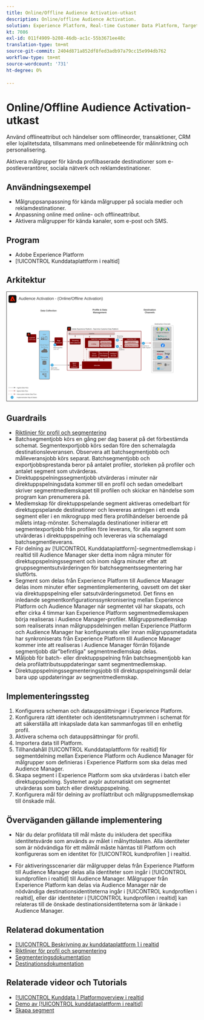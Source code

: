 ```yaml
---
title: Online/Offline Audience Activation-utkast
description: Online/offline Audience Activation.
solution: Experience Platform, Real-time Customer Data Platform, Target, Audience Manager, Analytics, Experience Cloud Services, Data Collection
kt: 7086
exl-id: 011f4909-b208-46db-ac1c-55b3671ee48c
translation-type: tm+mt
source-git-commit: 2404d871a852df8fed3adb97a79cc15e994db762
workflow-type: tm+mt
source-wordcount: '731'
ht-degree: 0%

---
```


# Online/Offline Audience Activation-utkast

Använd offlineattribut och händelser som offlineorder, transaktioner, CRM eller lojalitetsdata, tillsammans med onlinebeteende för målinriktning och personalisering.

Aktivera målgrupper för kända profilbaserade destinationer som e-postleverantörer, sociala nätverk och reklamdestinationer.

## Användningsexempel

* Målgruppsanpassning för kända målgrupper på sociala medier och reklamdestinationer.
* Anpassning online med online- och offlineattribut.
* Aktivera målgrupper för kända kanaler, som e-post och SMS.

## Program

* Adobe Experience Platform
* [!UICONTROL Kunddataplattform i realtid]

## Arkitektur

<img src="assets/onoff.svg" alt="Referensarkitektur för scenariot online/offline i Audience Activation" style="border:1px solid #4a4a4a" />

## Guardrails

* [Riktlinjer för profil och segmentering](https://experienceleague.adobe.com/docs/experience-platform/profile/guardrails.html?lang=en)
* Batchsegmentjobb körs en gång per dag baserat på det förbestämda schemat. Segmentexportjobb körs sedan före den schemalagda destinationsleveransen. Observera att batchsegmentjobb och målleveransjobb körs separat. Batchsegmentjobb och exportjobbsprestanda beror på antalet profiler, storleken på profiler och antalet segment som utvärderas.
* Direktuppspelningssegmentjobb utvärderas i minuter när direktuppspelningsdata kommer till en profil och sedan omedelbart skriver segmentmedlemskapet till profilen och skickar en händelse som program kan prenumerera på.
* Medlemskap för direktuppspelande segment aktiveras omedelbart för direktuppspelande destinationer och levereras antingen i ett enda segment eller i en mikrogrupp med flera profilhändelser beroende på målets intag-mönster. Schemalagda destinationer initierar ett segmentexportjobb från profilen före leverans, för alla segment som utvärderas i direktuppspelning och levereras via schemalagd batchsegmentleverans.
* För delning av [!UICONTROL Kunddataplattform]-segmentmedlemskap i realtid till Audience Manager sker detta inom några minuter för direktuppspelningssegment och inom några minuter efter att gruppsegmentsutvärderingen för batchsegmentssegmentering har slutförts.
* Segment som delas från Experience Platform till Audience Manager delas inom minuter efter segmentimplementering, oavsett om det sker via direktuppspelning eller satsutvärderingsmetod. Det finns en inledande segmentkonfigurationssynkronisering mellan Experience Platform och Audience Manager när segmentet väl har skapats, och efter cirka 4 timmar kan Experience Platform segmentmedlemskapen börja realiseras i Audience Manager-profiler. Målgruppsmedlemskap som realiserats innan målgruppsdelningen mellan Experience Platform och Audience Manager har konfigurerats eller innan målgruppsmetadata har synkroniserats från Experience Platform till Audience Manager kommer inte att realiseras i Audience Manager förrän följande segmentjobb där&quot;befintliga&quot; segmentmedlemskap delas.
* Måljobb för batch- eller direktuppspelning från batchsegmentjobb kan dela profilattributsuppdateringar samt segmentmedlemskap.
* Direktuppspelningssegmenteringsjobb till direktuppspelningsmål delar bara upp uppdateringar av segmentmedlemskap.

## Implementeringssteg

1. Konfigurera scheman och datauppsättningar i Experience Platform.
1. Konfigurera rätt identiteter och identitetsnamnutrymmen i schemat för att säkerställa att inkapslade data kan sammanfogas till en enhetlig profil.
1. Aktivera schema och datauppsättningar för profil.
1. Importera data till Platform.
1. Tillhandahåll [!UICONTROL Kunddataplattform för realtid] för segmentdelning mellan Experience Platform och Audience Manager för målgrupper som definieras i Experience Platform som ska delas med Audience Manager.
1. Skapa segment i Experience Platform som ska utvärderas i batch eller direktuppspelning. Systemet avgör automatiskt om segmentet utvärderas som batch eller direktuppspelning.
1. Konfigurera mål för delning av profilattribut och målgruppsmedlemskap till önskade mål.

## Överväganden gällande implementering

* När du delar profildata till mål måste du inkludera det specifika identitetsvärde som används av målet i målnyttolasten. Alla identiteter som är nödvändiga för ett målmål måste hämtas till Platform och konfigureras som en identitet för [!UICONTROL kundprofilen ] i realtid.

* För aktiveringsscenarier där målgrupper delas från Experience Platform till Audience Manager delas alla identiteter som ingår i [!UICONTROL kundprofilen i realtid] till Audience Manager. Målgrupper från Experience Platform kan delas via Audience Manager när de nödvändiga destinationsidentiteterna ingår i [!UICONTROL kundprofilen i realtid], eller där identiteter i [!UICONTROL kundprofilen i realtid] kan relateras till de önskade destinationsidentiteterna som är länkade i Audience Manager.

## Relaterad dokumentation

* [[!UICONTROL Beskrivning av kunddataplattform ] i realtid](https://helpx.adobe.com/legal/product-descriptions/real-time-customer-data-platform.html)
* [Riktlinjer för profil och segmentering](https://experienceleague.adobe.com/docs/experience-platform/profile/guardrails.html?lang=en)
* [Segmenteringsdokumentation](https://experienceleague.adobe.com/docs/experience-platform/segmentation/api/streaming-segmentation.html)
* [Destinationsdokumentation](https://experienceleague.adobe.com/docs/experience-platform/destinations/catalog/overview.html)

## Relaterade videor och Tutorials

* [[!UICONTROL Kunddata ] Platformoverview i realtid](https://experienceleague.adobe.com/docs/platform-learn/tutorials/application-services/rtcdp/understanding-the-real-time-customer-data-platform.html)
* [Demo av  [!UICONTROL kunddataplattform i realtid]](https://experienceleague.adobe.com/docs/platform-learn/tutorials/application-services/rtcdp/demo.html)
* [Skapa segment](https://experienceleague.adobe.com/docs/platform-learn/tutorials/segments/create-segments.html)
